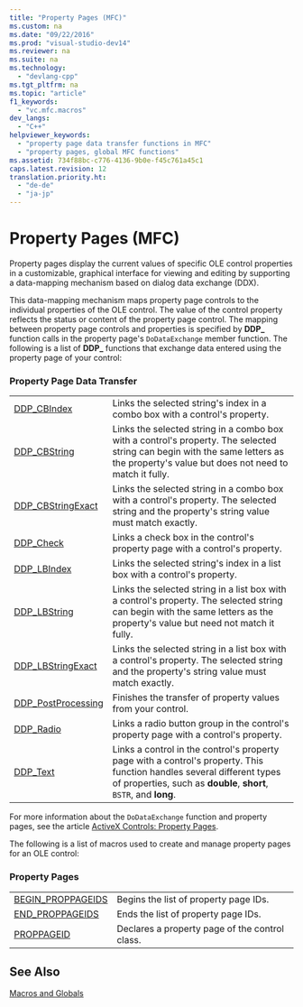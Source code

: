 ```yaml
---
title: "Property Pages (MFC)"
ms.custom: na
ms.date: "09/22/2016"
ms.prod: "visual-studio-dev14"
ms.reviewer: na
ms.suite: na
ms.technology: 
  - "devlang-cpp"
ms.tgt_pltfrm: na
ms.topic: "article"
f1_keywords: 
  - "vc.mfc.macros"
dev_langs: 
  - "C++"
helpviewer_keywords: 
  - "property page data transfer functions in MFC"
  - "property pages, global MFC functions"
ms.assetid: 734f88bc-c776-4136-9b0e-f45c761a45c1
caps.latest.revision: 12
translation.priority.ht: 
  - "de-de"
  - "ja-jp"
---
```

# Property Pages (MFC)
Property pages display the current values of specific OLE control properties in a customizable, graphical interface for viewing and editing by supporting a data-mapping mechanism based on dialog data exchange (DDX).  
  
 This data-mapping mechanism maps property page controls to the individual properties of the OLE control. The value of the control property reflects the status or content of the property page control. The mapping between property page controls and properties is specified by **DDP_** function calls in the property page's `DoDataExchange` member function. The following is a list of **DDP_** functions that exchange data entered using the property page of your control:  
  
### Property Page Data Transfer  
  
|||  
|-|-|  
|[DDP_CBIndex](../VS_csharp/ddp_cbindex.md)|Links the selected string's index in a combo box with a control's property.|  
|[DDP_CBString](../VS_csharp/ddp_cbstring.md)|Links the selected string in a combo box with a control's property. The selected string can begin with the same letters as the property's value but does not need to match it fully.|  
|[DDP_CBStringExact](../VS_csharp/ddp_cbstringexact.md)|Links the selected string in a combo box with a control's property. The selected string and the property's string value must match exactly.|  
|[DDP_Check](../VS_csharp/ddp_check.md)|Links a check box in the control's property page with a control's property.|  
|[DDP_LBIndex](../VS_csharp/ddp_lbindex.md)|Links the selected string's index in a list box with a control's property.|  
|[DDP_LBString](../VS_csharp/ddp_lbstring.md)|Links the selected string in a list box with a control's property. The selected string can begin with the same letters as the property's value but need not match it fully.|  
|[DDP_LBStringExact](../VS_csharp/ddp_lbstringexact.md)|Links the selected string in a list box with a control's property. The selected string and the property's string value must match exactly.|  
|[DDP_PostProcessing](../VS_csharp/ddp_postprocessing.md)|Finishes the transfer of property values from your control.|  
|[DDP_Radio](../VS_csharp/ddp_radio.md)|Links a radio button group in the control's property page with a control's property.|  
|[DDP_Text](../VS_csharp/ddp_text.md)|Links a control in the control's property page with a control's property. This function handles several different types of properties, such as **double**, **short**, `BSTR`, and **long**.|  
  
 For more information about the `DoDataExchange` function and property pages, see the article [ActiveX Controls: Property Pages](../VS_csharp/mfc-activex-controls--property-pages.md).  
  
 The following is a list of macros used to create and manage property pages for an OLE control:  
  
### Property Pages  
  
|||  
|-|-|  
|[BEGIN_PROPPAGEIDS](../VS_csharp/begin_proppageids.md)|Begins the list of property page IDs.|  
|[END_PROPPAGEIDS](../VS_csharp/end_proppageids.md)|Ends the list of property page IDs.|  
|[PROPPAGEID](../VS_csharp/proppageid.md)|Declares a property page of the control class.|  
  
## See Also  
 [Macros and Globals](../VS_csharp/mfc-macros-and-globals.md)